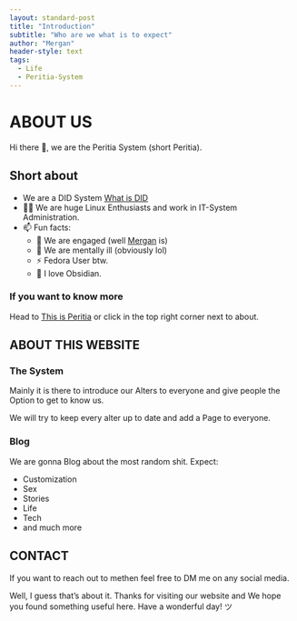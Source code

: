 ```yaml
---
layout: standard-post
title: "Introduction"
subtitle: "Who are we what is to expect"
author: "Mergan"
header-style: text
tags:
  - Life
  - Peritia-System
---
```


# ABOUT US
Hi there 👋, we are the Peritia System (short Peritia).

## Short about
- We are a DID System [What is DID](/wiki/did/what-is-did)
- 👨‍🎓 We are huge Linux Enthusiasts and work  in IT-System Administration. 
- 📫 Fun facts: 
  - 💍 We are engaged (well [Mergan](/peritia/host/mergan) is)
  - 🌸 We are mentally ill (obviously lol)
  - ⚡ Fedora User btw.
  - 💎 I love Obsidian.

### If you want to know more
Head to [This is Peritia](https://peritia-system.github.io/peritia/) or click in the top right corner next to about.

## ABOUT THIS WEBSITE
### The System
Mainly it is there to introduce our Alters to everyone and give people the Option to get to know us.

We will try to keep every alter up to date and add a Page to everyone.  

### Blog
We are gonna Blog about the most random shit. Expect:
  - Customization
  - Sex
  - Stories
  - Life
  - Tech 
  - and much more 

## CONTACT
If you want to reach out to methen feel free to DM me on any social media.

Well, I guess that’s about it. Thanks for visiting our website and We hope you found something useful here. Have a wonderful day! ツ

